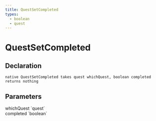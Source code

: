 ```yaml
---
title: QuestSetCompleted
types:
  - boolean
  - quest
---
```


# QuestSetCompleted

## Declaration

```
native QuestSetCompleted takes quest whichQuest, boolean completed returns nothing
```

## Parameters
<dl>
  <dt>whichQuest `quest`</dt>
  <dd></dd>

  <dt>completed `boolean`</dt>
  <dd></dd>
</dl>